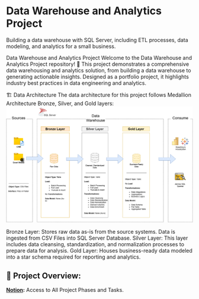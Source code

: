 # Data Warehouse and Analytics Project
Building a data warehouse with SQL Server, including ETL processes, data modeling, and analytics for a small business.

Data Warehouse and Analytics Project
Welcome to the Data Warehouse and Analytics Project repository! 🚀
This project demonstrates a comprehensive data warehousing and analytics solution, from building a data warehouse to generating actionable insights. Designed as a portfolio project, it highlights industry best practices in data engineering and analytics.

🏗️ Data Architecture
The data architecture for this project follows Medallion Architecture Bronze, Silver, and Gold layers:
![Data Architecture](docs/Architecture.drawio.png)

Bronze Layer: Stores raw data as-is from the source systems. Data is ingested from CSV Files into SQL Server Database.
Silver Layer: This layer includes data cleansing, standardization, and normalization processes to prepare data for analysis.
Gold Layer: Houses business-ready data modeled into a star schema required for reporting and analytics.

## 📖 Project Overview:
**[Notion]([https://www.notion.com/templates/sql-data-warehouse-project](https://www.notion.so/Data-Warehouse-Project-1c4d85f9cd1e80368f38d6729e8e937d)](https://abiding-carbon-aae.notion.site/Data-Warehouse-Project-1c4d85f9cd1e80368f38d6729e8e937d)](https://abiding-carbon-aae.notion.site/Data-Warehouse-Project-1c4d85f9cd1e80368f38d6729e8e937d?pvs=4)):** Access to All Project Phases and Tasks.
